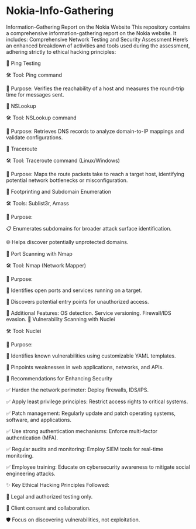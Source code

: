 # Nokia-Info-Gathering
 Information-Gathering Report on the Nokia Website
 This repository contains a comprehensive information-gathering report on the Nokia website. It includes:
 Comprehensive Network Testing and Security Assessment
Here’s an enhanced breakdown of activities and tools used during the assessment, adhering strictly to ethical hacking principles:

🔹 Ping Testing

🛠️ Tool: Ping command

📌 Purpose: Verifies the reachability of a host and measures the round-trip time for messages sent.

🔹 NSLookup

🛠️ Tool: NSLookup command

📌 Purpose: Retrieves DNS records to analyze domain-to-IP mappings and validate configurations.

🔹 Traceroute

🛠️ Tool: Traceroute command (Linux/Windows)

📌 Purpose: Maps the route packets take to reach a target host, identifying potential network bottlenecks or misconfiguration.

🔹 Footprinting and Subdomain Enumeration

🛠️ Tools: Sublist3r, Amass

📌 Purpose:

📋 Enumerates subdomains for broader attack surface identification.

🌐 Helps discover potentially unprotected domains.

🔹 Port Scanning with Nmap

🛠️ Tool: Nmap (Network Mapper)

📌 Purpose:

🔎 Identifies open ports and services running on a target.

🚦 Discovers potential entry points for unauthorized access.

🧰 Additional Features:
OS detection.
Service versioning.
Firewall/IDS evasion.
🔹 Vulnerability Scanning with Nuclei

🛠️ Tool: Nuclei

📌 Purpose:

📂 Identifies known vulnerabilities using customizable YAML templates.

🔐 Pinpoints weaknesses in web applications, networks, and APIs.

🔹 Recommendations for Enhancing Security

✅ Harden the network perimeter: Deploy firewalls, IDS/IPS.

✅ Apply least privilege principles: Restrict access rights to critical systems.

✅ Patch management: Regularly update and patch operating systems, software, and applications.

✅ Use strong authentication mechanisms: Enforce multi-factor authentication (MFA).

✅ Regular audits and monitoring: Employ SIEM tools for real-time monitoring.

✅ Employee training: Educate on cybersecurity awareness to mitigate social engineering attacks.

✨ Key Ethical Hacking Principles Followed:

📖 Legal and authorized testing only.

🤝 Client consent and collaboration.

🛡️ Focus on discovering vulnerabilities, not exploitation.


